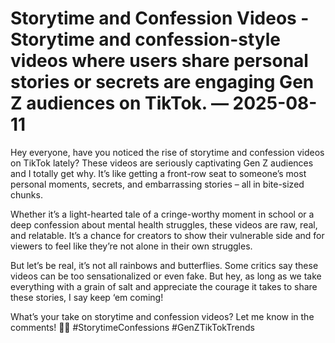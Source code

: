 # Storytime and Confession Videos - Storytime and confession-style videos where users share personal stories or secrets are engaging Gen Z audiences on TikTok. — 2025-08-11

Hey everyone, have you noticed the rise of storytime and confession videos on TikTok lately? These videos are seriously captivating Gen Z audiences and I totally get why. It’s like getting a front-row seat to someone’s most personal moments, secrets, and embarrassing stories – all in bite-sized chunks. 

Whether it’s a light-hearted tale of a cringe-worthy moment in school or a deep confession about mental health struggles, these videos are raw, real, and relatable. It’s a chance for creators to show their vulnerable side and for viewers to feel like they’re not alone in their own struggles. 

But let’s be real, it’s not all rainbows and butterflies. Some critics say these videos can be too sensationalized or even fake. But hey, as long as we take everything with a grain of salt and appreciate the courage it takes to share these stories, I say keep ‘em coming! 

What’s your take on storytime and confession videos? Let me know in the comments! 💬✨ #StorytimeConfessions #GenZTikTokTrends